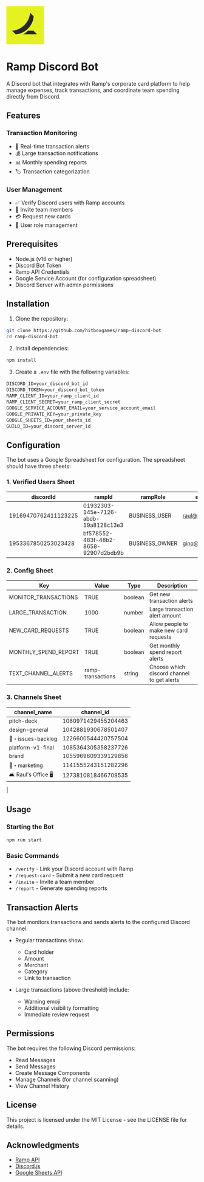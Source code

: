 <img src="./assets/ramp-logo.jpeg" alt="ramp-logo" width="100"/>

# Ramp Discord Bot

A Discord bot that integrates with Ramp's corporate card platform to help manage expenses, track transactions, and coordinate team spending directly from Discord.

## Features

### Transaction Monitoring

- 🔔 Real-time transaction alerts
- 💰 Large transaction notifications
- 📊 Monthly spending reports
- 🏷️ Transaction categorization

### User Management

- ✅ Verify Discord users with Ramp accounts
- 👥 Invite team members
- 💳 Request new cards
- 👤 User role management

## Prerequisites

- Node.js (v16 or higher)
- Discord Bot Token
- Ramp API Credentials
- Google Service Account (for configuration spreadsheet)
- Discord Server with admin permissions

## Installation

1. Clone the repository:

```bash
git clone https://github.com/hitboxgames/ramp-discord-bot
cd ramp-discord-bot
```

2. Install dependencies:

```bash
npm install
```

3. Create a `.env` file with the following variables:

```env
DISCORD_ID=your_discord_bot_id
DISCORD_TOKEN=your_discord_bot_token
RAMP_CLIENT_ID=your_ramp_client_id
RAMP_CLIENT_SECRET=your_ramp_client_secret
GOOGLE_SERVICE_ACCOUNT_EMAIL=your_service_account_email
GOOGLE_PRIVATE_KEY=your_private_key
GOOGLE_SHEETS_ID=your_sheets_id
GUILD_ID=your_discord_server_id
```

## Configuration

The bot uses a Google Spreadsheet for configuration. The spreadsheet should have three sheets:

### 1. Verified Users Sheet
| discordId | rampId | rampRole | email | verifiedAt |
|-----------|---------|----------|--------|------------|
| 19169470762411123225 | 01932303-145e-7126-abdb-19a8128c13e3 | BUSINESS_USER | raul@hitbox.gg | 2024-11-13T01:02:30.623Z |
| 1953367850253023428 | bf578552-483f-48b2-8658-92907d2bdb9b | BUSINESS_OWNER | gino@hitbox.gg | 2024-11-13T18:35:52.023Z |

### 2. Config Sheet
| Key | Value | Type | Description |
|-----|-------|------|-------------|
| MONITOR_TRANSACTIONS | TRUE | boolean | Get new transaction alerts |
| LARGE_TRANSACTION | 1000 | number | Large transaction alert amount |
| NEW_CARD_REQUESTS | TRUE | boolean | Allow people to make new card requests |
| MONTHLY_SPEND_REPORT | TRUE | boolean | Get monthly spend report alerts |
| TEXT_CHANNEL_ALERTS | ramp-transactions | string | Choose which discord channel to get alerts |

### 3. Channels Sheet
| channel_name | channel_id |
|-------------|------------|
| pitch-deck | 1060971429455204463 |
| design-general | 1042881930678501407 |
| 🔧・issues-backlog | 1226600544420757504 |
| platform-v1-final | 1085364305358237726 |
| brand | 1055969609339129856 |
| 📰・marketing | 1141555243151282296 |
| 🛋 Raul's Office 🖥 | 1273810818466709535 |
|

## Usage

### Starting the Bot

```bash
npm run start
```

### Basic Commands

- `/verify` - Link your Discord account with Ramp
- `/request-card` - Submit a new card request
- `/invite` - Invite a team member
- `/report` - Generate spending reports

## Transaction Alerts

The bot monitors transactions and sends alerts to the configured Discord channel:

- Regular transactions show:

  - Card holder
  - Amount
  - Merchant
  - Category
  - Link to transaction

- Large transactions (above threshold) include:
  - Warning emoji
  - Additional visibility formatting
  - Immediate review request

## Permissions

The bot requires the following Discord permissions:

- Read Messages
- Send Messages
- Create Message Components
- Manage Channels (for channel scanning)
- View Channel History

## License

This project is licensed under the MIT License - see the LICENSE file for details.

## Acknowledgments

- [Ramp API](https://docs.ramp.com/developer-api/v1/overview/introduction)
- [Discord.js](https://github.com/discordjs/discord.js)
- [Google Sheets API](https://developers.google.com/sheets/api/guides/concepts)
